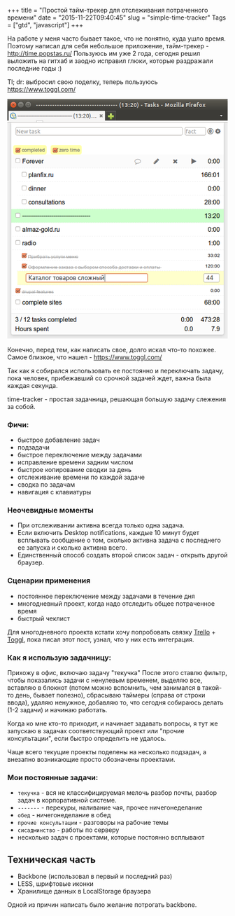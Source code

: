 +++
title = "Простой тайм-трекер для отслеживания потраченного времени"
date = "2015-11-22T09:40:45"
slug = "simple-time-tracker"
Tags = ["gtd", "javascript"]
+++

На работе у меня часто бывает такое, что не понятно, куда ушло время.
Поэтому написал для себя небольшое приложение, тайм-трекер - http://time.popstas.ru/ 
Пользуюсь им уже 2 года, сегодня решил выложить на гитхаб и заодно исправил
глюки, которые раздражали последние годы :)

Tl; dr: выбросил свою поделку, теперь пользуюсь https://www.toggl.com/

<img itemprop="image" src="https://github.com/popstas/time-tracker/raw/master/img/screenshot.png?raw=true" />

<!--more-->

Конечно, перед тем, как написать свое, долго искал что-то похожее.
Самое близкое, что нашел - https://www.toggl.com/

Так как я собирался использовать ее постоянно и переключать задачу,
пока человек, прибежавший со срочной задачей ждет, важна была каждая секунда.

time-tracker - простая задачница, решающая большую задачу слежения за собой.


### Фичи:
- быстрое добавление задач
- подзадачи
- быстрое переключение между задачами
- исправление времени задним числом
- быстрое копирование сводки за день
- отслеживание времени по каждой задаче
- сводка по задачам
- навигация с клавиатуры


### Неочевидные моменты
- При отслеживании активна всегда только одна задача.
- Если включить Desktop notifications, каждые 10 минут будет всплывать сообщение
о том, сколько активна задача с последнего ее запуска и сколько активна всего.
- Единственный способ создать второй список задач - открыть другой браузер.


### Сценарии применения
- постоянное переключение между задачами в течение дня
- многодневный проект, когда надо отследить общее потраченное время
- быстрый чеклист

Для многодневного проекта кстати хочу попробовать связку 
[Trello](https://trello.com/) + [Toggl](https://toggl.com/tools),
пока писал этот пост, узнал, что у них есть интеграция.


### Как я использую задачницу:
Прихожу в офис, включаю задачу "текучка"
После этого ставлю фильтр, чтобы показались задачи с ненулевым временем,
выделяю все, вставляю в блокнот (потом можно вспомнить, чем занимался в
такой-то день, бывает полезно), сбрасываю таймеры (справа от строки ввода),
удаляю ненужное, добавляю то, что сегодня собираюсь делать (1-2 задачи) и 
начинаю работать.

Когда ко мне кто-то приходит, и начинает задавать вопросы, я тут же запускаю
в задачах соответствующий проект или "прочие консультации", если быстро определить
не удалось.

Чаще всего текущие проекты поделены на несколько подзадач, а внезапно возникающие
просто обозначены проектами.


### Мои постоянные задачи:
- `текучка` - вся не классифицируемая мелочь
разбор почты, разбор задач в корпоративной системе.
- `-------` - перекуры, наливание чая, прочее ничегонеделание
- `обед` - ничегонеделание в обед
- `прочие консультации` - разговоры на рабочие темы
- `сисадминство` - работы по серверу
- несколько задач с проектами, которые постоянно всплывают


## Техническая часть
- Backbone (использовал в первый и последний раз)
- LESS, шрифтовые иконки
- Хранилище данных в LocalStorage браузера

Одной из причин написать было желание потрогать backbone.
